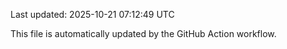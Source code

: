 Last updated: 2025-10-21 07:12:49 UTC

This file is automatically updated by the GitHub Action workflow.
